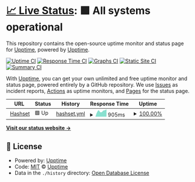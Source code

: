 # [📈 Live Status](https://upptime.github.io/upptime): <!--live status--> **🟩 All systems operational**

This repository contains the open-source uptime monitor and status page for [Upptime](https://upptime.js.org), powered by [Upptime](https://github.com/upptime/upptime).

[![Uptime CI](https://github.com/kaeedo/UpptimeMonitor/workflows/Uptime%20CI/badge.svg)](https://github.com/kaeedo/UpptimeMonitor/actions?query=workflow%3A%22Uptime+CI%22)
[![Response Time CI](https://github.com/kaeedo/UpptimeMonitor/workflows/Response%20Time%20CI/badge.svg)](https://github.com/kaeedo/UpptimeMonitor/actions?query=workflow%3A%22Response+Time+CI%22)
[![Graphs CI](https://github.com/kaeedo/UpptimeMonitor/workflows/Graphs%20CI/badge.svg)](https://github.com/kaeedo/UpptimeMonitor/actions?query=workflow%3A%22Graphs+CI%22)
[![Static Site CI](https://github.com/kaeedo/UpptimeMonitor/workflows/Static%20Site%20CI/badge.svg)](https://github.com/kaeedo/UpptimeMonitor/actions?query=workflow%3A%22Static+Site+CI%22)
[![Summary CI](https://github.com/kaeedo/UpptimeMonitor/workflows/Summary%20CI/badge.svg)](https://github.com/kaeedo/UpptimeMonitor/actions?query=workflow%3A%22Summary+CI%22)

With [Upptime](https://upptime.js.org), you can get your own unlimited and free uptime monitor and status page, powered entirely by a GitHub repository. We use [Issues](https://github.com/upptime/upptime/issues) as incident reports, [Actions](https://github.com/kaeedo/UpptimeMonitor/actions) as uptime monitors, and [Pages](https://upptime.github.io/upptime) for the status page.

<!--start: status pages-->
<!-- This summary is generated by Upptime (https://github.com/upptime/upptime) -->
<!-- Do not edit this manually, your changes will be overwritten -->
<!-- prettier-ignore -->
| URL | Status | History | Response Time | Uptime |
| --- | ------ | ------- | ------------- | ------ |
| <img alt="" src="https://favicons.githubusercontent.com/hashset.dev" height="13"> [Hashset](https://hashset.dev/articles) | 🟩 Up | [hashset.yml](https://github.com/kaeedo/UpptimeMonitor/commits/HEAD/history/hashset.yml) | <details><summary><img alt="Response time graph" src="./graphs/hashset/response-time-week.png" height="20"> 905ms</summary><br><a href="https://kaeedo.github.io/UpptimeMonitor/history/hashset"><img alt="Response time 788" src="https://img.shields.io/endpoint?url=https%3A%2F%2Fraw.githubusercontent.com%2Fkaeedo%2FUpptimeMonitor%2FHEAD%2Fapi%2Fhashset%2Fresponse-time.json"></a><br><a href="https://kaeedo.github.io/UpptimeMonitor/history/hashset"><img alt="24-hour response time 635" src="https://img.shields.io/endpoint?url=https%3A%2F%2Fraw.githubusercontent.com%2Fkaeedo%2FUpptimeMonitor%2FHEAD%2Fapi%2Fhashset%2Fresponse-time-day.json"></a><br><a href="https://kaeedo.github.io/UpptimeMonitor/history/hashset"><img alt="7-day response time 905" src="https://img.shields.io/endpoint?url=https%3A%2F%2Fraw.githubusercontent.com%2Fkaeedo%2FUpptimeMonitor%2FHEAD%2Fapi%2Fhashset%2Fresponse-time-week.json"></a><br><a href="https://kaeedo.github.io/UpptimeMonitor/history/hashset"><img alt="30-day response time 788" src="https://img.shields.io/endpoint?url=https%3A%2F%2Fraw.githubusercontent.com%2Fkaeedo%2FUpptimeMonitor%2FHEAD%2Fapi%2Fhashset%2Fresponse-time-month.json"></a><br><a href="https://kaeedo.github.io/UpptimeMonitor/history/hashset"><img alt="1-year response time 788" src="https://img.shields.io/endpoint?url=https%3A%2F%2Fraw.githubusercontent.com%2Fkaeedo%2FUpptimeMonitor%2FHEAD%2Fapi%2Fhashset%2Fresponse-time-year.json"></a></details> | <details><summary><a href="https://kaeedo.github.io/UpptimeMonitor/history/hashset">100.00%</a></summary><a href="https://kaeedo.github.io/UpptimeMonitor/history/hashset"><img alt="All-time uptime 100.00%" src="https://img.shields.io/endpoint?url=https%3A%2F%2Fraw.githubusercontent.com%2Fkaeedo%2FUpptimeMonitor%2FHEAD%2Fapi%2Fhashset%2Fuptime.json"></a><br><a href="https://kaeedo.github.io/UpptimeMonitor/history/hashset"><img alt="24-hour uptime 100.00%" src="https://img.shields.io/endpoint?url=https%3A%2F%2Fraw.githubusercontent.com%2Fkaeedo%2FUpptimeMonitor%2FHEAD%2Fapi%2Fhashset%2Fuptime-day.json"></a><br><a href="https://kaeedo.github.io/UpptimeMonitor/history/hashset"><img alt="7-day uptime 100.00%" src="https://img.shields.io/endpoint?url=https%3A%2F%2Fraw.githubusercontent.com%2Fkaeedo%2FUpptimeMonitor%2FHEAD%2Fapi%2Fhashset%2Fuptime-week.json"></a><br><a href="https://kaeedo.github.io/UpptimeMonitor/history/hashset"><img alt="30-day uptime 100.00%" src="https://img.shields.io/endpoint?url=https%3A%2F%2Fraw.githubusercontent.com%2Fkaeedo%2FUpptimeMonitor%2FHEAD%2Fapi%2Fhashset%2Fuptime-month.json"></a><br><a href="https://kaeedo.github.io/UpptimeMonitor/history/hashset"><img alt="1-year uptime 100.00%" src="https://img.shields.io/endpoint?url=https%3A%2F%2Fraw.githubusercontent.com%2Fkaeedo%2FUpptimeMonitor%2FHEAD%2Fapi%2Fhashset%2Fuptime-year.json"></a></details>

<!--end: status pages-->

[**Visit our status website →**](https://upptime.github.io/upptime)

## 📄 License

- Powered by: [Upptime](https://github.com/upptime/upptime)
- Code: [MIT](./LICENSE) © [Upptime](https://upptime.js.org)
- Data in the `./history` directory: [Open Database License](https://opendatacommons.org/licenses/odbl/1-0/)
